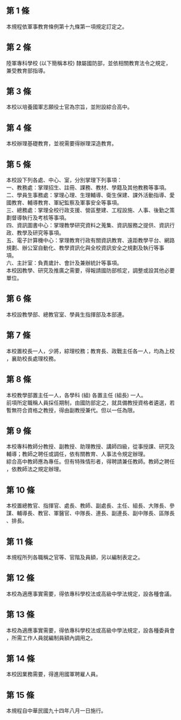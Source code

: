 第 1 條
-------
本規程依軍事教育條例第十九條第一項規定訂定之。

第 2 條
-------
陸軍專科學校 (以下簡稱本校) 隸屬國防部，並依相關教育法令之規定，  
兼受教育部指導。

第 3 條
-------
本校以培養國軍志願役士官為宗旨，並附設綜合高中。

第 4 條
-------
本校辦理基礎教育，並視需要得辦理深造教育。

第 5 條
-------
本校設下列各處、中心、室，分別掌理下列事項：  
一、教務處：掌理招生、註冊、課務、教材、學籍及其他教務等事項。  
二、學員生事務處：掌理心理、生理輔導、衛生保建、課外活動指導、愛  
    國教育、輔導教育、軍紀監察及軍事安全等事項。  
三、總務處：掌理全校行政支援、營區整建、工程設施、人事、後勤之策  
    劃督導執行及考核等事項。  
四、資訊圖書中心：掌理教學研究資料之蒐集、資訊服務之提供、資訊行  
    政、教學及研究等事項。  
五、電子計算機中心：掌理教育行政有關資訊教育、遠距教學平台、網路  
    規劃、辦公室自動化、教學資訊化與全校資訊安全之規劃及執行等事  
    項。  
六、主計室：負責歲計、會計及兼辦統計等事項。  
本校因教學、研究及推廣之需要，得報請國防部核定，調整或設其他必要  
單位。

第 6 條
-------
本校設教學部、總教官室、學員生指揮部及本部連。

第 7 條
-------
本校置校長一人，少將，綜理校務；教育長、政戰主任各一人，均為上校  
，襄助校長處理校務。

第 8 條
-------
本校教學部置主任一人，各學科 (組) 各置主任 (組長) 一人。  
前項所定職稱人員採任期制，由國防部定之，就具備教授資格者遴選，若  
暫無符合資格之教授，得由副教授兼代。但以一任為限。

第 9 條
-------
本校專科教師分教授、副教授、助理教授、講師四級，從事授課、研究及  
輔導；教師之聘任或調任，依有關教育、人事法令規定辦理。  
綜合高中教師應為專任。但有特殊情形者，得聘請兼任教師。教師之聘任  
，依教師法之規定辦理。

第 10 條
--------
本校置總教官、指揮官、處長、教師、副處長、主任、組長、大隊長、參  
謀、輔導長、教官、軍醫官、中隊長、連長、副連長、副中隊長、區隊長  
、排長。

第 11 條
--------
本規程所列各職稱之官等、官階及員額，另以編制表定之。

第 12 條
--------
本校為適應事實需要，得依專科學校法或高級中學法規定，設各種會議。

第 13 條
--------
本校為適應事實需要，得依專科學校法或高級中學法規定，設各種委員會  
，所需工作人員就編制員額內調用之。

第 14 條
--------
本校因業務需要，得進用國軍聘雇人員。

第 15 條
--------
本規程自中華民國九十四年八月一日施行。

